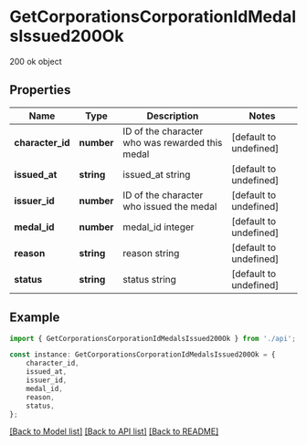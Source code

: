 # GetCorporationsCorporationIdMedalsIssued200Ok

200 ok object

## Properties

Name | Type | Description | Notes
------------ | ------------- | ------------- | -------------
**character_id** | **number** | ID of the character who was rewarded this medal | [default to undefined]
**issued_at** | **string** | issued_at string | [default to undefined]
**issuer_id** | **number** | ID of the character who issued the medal | [default to undefined]
**medal_id** | **number** | medal_id integer | [default to undefined]
**reason** | **string** | reason string | [default to undefined]
**status** | **string** | status string | [default to undefined]

## Example

```typescript
import { GetCorporationsCorporationIdMedalsIssued200Ok } from './api';

const instance: GetCorporationsCorporationIdMedalsIssued200Ok = {
    character_id,
    issued_at,
    issuer_id,
    medal_id,
    reason,
    status,
};
```

[[Back to Model list]](../README.md#documentation-for-models) [[Back to API list]](../README.md#documentation-for-api-endpoints) [[Back to README]](../README.md)
